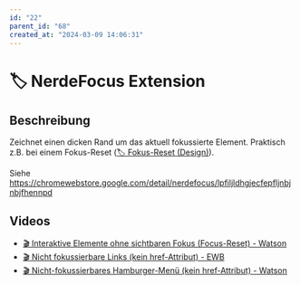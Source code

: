 ```yaml
---
id: "22"
parent_id: "68"
created_at: "2024-03-09 14:06:31"
---
```


# 🏷️ NerdeFocus Extension

## Beschreibung

Zeichnet einen dicken Rand um das aktuell fokussierte Element. Praktisch z.B. bei einem Fokus-Reset ([🏷️ Fokus-Reset (Design)](/de/tags/fokus-reset-design)).

Siehe <https://chromewebstore.google.com/detail/nerdefocus/lpfiljldhgjecfepfljnbjnbjfhennpd>

## Videos

- [🎬 Interaktive Elemente ohne sichtbaren Fokus (Focus-Reset) - Watson](/de/videos/interaktive-elemente-ohne-sichtbaren-fokus-focus-reset-watson)
- [🎬 Nicht fokussierbare Links (kein href-Attribut) - EWB](/de/videos/nicht-fokussierbare-links-kein-href-attribut-ewb)
- [🎬 Nicht-fokussierbares Hamburger-Menü (kein href-Attribut) - Watson](/de/videos/nicht-fokussierbares-hamburger-menue-kein-href-attribut-watson)